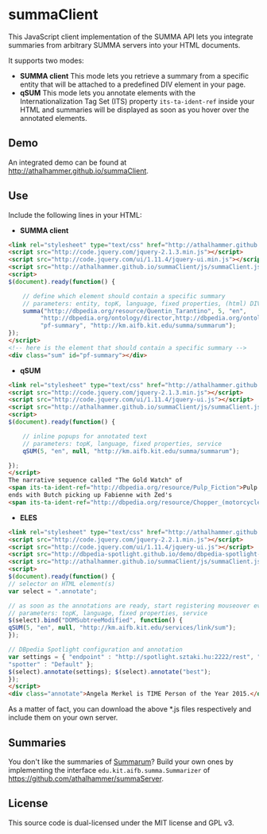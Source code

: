 # summaClient

This JavaScript client implementation of the SUMMA API lets you integrate summaries from arbitrary SUMMA servers into your HTML documents.

It supports two modes:

- **SUMMA client** This mode lets you retrieve a summary from a specific entity that will be attached to a predefined DIV element in your page.
- **qSUM** This mode lets you annotate elements with the Internationalization Tag Set (ITS) property `its-ta-ident-ref` inside your HTML and summaries will be displayed as soon as you hover over the annotated elements.

## Demo
An integrated demo can be found at http://athalhammer.github.io/summaClient.

## Use
Include the following lines in your HTML:

- **SUMMA client**
``` html
<link rel="stylesheet" type="text/css" href="http://athalhammer.github.io/summaClient/css/summaClient.css" />
<script src="http://code.jquery.com/jquery-2.1.3.min.js"></script>
<script src="http://code.jquery.com/ui/1.11.4/jquery-ui.min.js"></script>
<script src="http://athalhammer.github.io/summaClient/js/summaClient.js"></script>
<script>
$(document).ready(function() {

	// define which element should contain a specific summary
	// parameters: entity, topK, language, fixed properties, (html) DIV-id, service
	summa("http://dbpedia.org/resource/Quentin_Tarantino", 5, "en",
		 "http://dbpedia.org/ontology/director,http://dbpedia.org/ontology/knownFor",
		 "pf-summary", "http://km.aifb.kit.edu/summa/summarum");
});
</script>
<!-- here is the element that should contain a specific summary -->
<div class="sum" id="pf-summary"></div>
```

- **qSUM**
``` html
<link rel="stylesheet" type="text/css" href="http://athalhammer.github.io/summaClient/css/summaClient.css" />
<script src="http://code.jquery.com/jquery-2.1.3.min.js"></script>
<script src="http://code.jquery.com/ui/1.11.4/jquery-ui.js"></script>
<script src="http://athalhammer.github.io/summaClient/js/summaClient.js"></script>
<script>
$(document).ready(function() {

	// inline popups for annotated text
	// parameters: topK, language, fixed properties, service
	qSUM(5, "en", null, "http://km.aifb.kit.edu/summa/summarum");

});
</script>
The narrative sequence called "The Gold Watch" of 
<span its-ta-ident-ref="http://dbpedia.org/resource/Pulp_Fiction">Pulp Fiction</span>
ends with Butch picking up Fabienne with Zed's
<span its-ta-ident-ref="http://dbpedia.org/resource/Chopper_(motorcycle)">chopper</span>
```

- **ELES**
``` html
<link rel="stylesheet" type="text/css" href="http://athalhammer.github.io/summaClient/css/summaClient.css" />
<script src="http://code.jquery.com/jquery-2.2.1.min.js"></script>
<script src="http://code.jquery.com/ui/1.11.4/jquery-ui.js"></script>
<script src="http://dbpedia-spotlight.github.io/demo/dbpedia-spotlight-0.3.js"></script>
<script src="http://athalhammer.github.io/summaClient/js/summaClient.js"></script>
<script>
$(document).ready(function() {
// selector on HTML element(s)
var select = ".annotate";

// as soon as the annotations are ready, start registering mouseover events
// parameters: topK, language, fixed properties, service
$(select).bind("DOMSubtreeModified", function() {
qSUM(5, "en", null, "http://km.aifb.kit.edu/services/link/sum");
});

// DBpedia Spotlight configuration and annotation
var settings = { "endpoint" : "http://spotlight.sztaki.hu:2222/rest", "its" : "yes",
"spotter" : "Default" };
$(select).annotate(settings); $(select).annotate("best");
});
</script>
<div class="annotate">Angela Merkel is TIME Person of the Year 2015.</div>

```

As a matter of fact, you can download the above *.js files respectively and include them on your own server.

## Summaries
You don't like the summaries of [Summarum](http://km.aifb.kit.edu/summa)? Build your own ones by implementing the interface `edu.kit.aifb.summa.Summarizer` of 
https://github.com/athalhammer/summaServer.

## License
This source code is dual-licensed under the MIT license and GPL v3.
